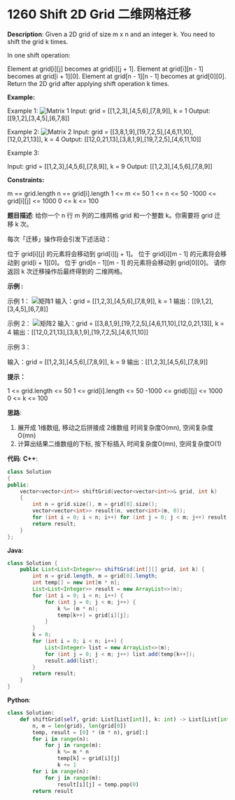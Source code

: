 # 1260 Shift 2D Grid 二维网格迁移

__Description__:
Given a 2D grid of size m x n and an integer k. You need to shift the grid k times.

In one shift operation:

Element at grid[i][j] becomes at grid[i][j + 1].
Element at grid[i][n - 1] becomes at grid[i + 1][0].
Element at grid[n - 1][n - 1] becomes at grid[0][0].
Return the 2D grid after applying shift operation k times.

__Example:__

Example 1:
![Matrix 1](https://assets.leetcode-cn.com/aliyun-lc-upload/uploads/2019/11/16/e1-1.png)
Input: grid = [[1,2,3],[4,5,6],[7,8,9]], k = 1
Output: [[9,1,2],[3,4,5],[6,7,8]]

Example 2:
![Matrix 2](https://assets.leetcode-cn.com/aliyun-lc-upload/uploads/2019/11/16/e2-1.png)
Input: grid = [[3,8,1,9],[19,7,2,5],[4,6,11,10],[12,0,21,13]], k = 4
Output: [[12,0,21,13],[3,8,1,9],[19,7,2,5],[4,6,11,10]]

Example 3:

Input: grid = [[1,2,3],[4,5,6],[7,8,9]], k = 9
Output: [[1,2,3],[4,5,6],[7,8,9]]

__Constraints:__

m == grid.length
n == grid[i].length
1 <= m <= 50
1 <= n <= 50
-1000 <= grid[i][j] <= 1000
0 <= k <= 100

__题目描述__:
给你一个 n 行 m 列的二维网格 grid 和一个整数 k。你需要将 grid 迁移 k 次。

每次「迁移」操作将会引发下述活动：

位于 grid[i][j] 的元素将会移动到 grid[i][j + 1]。
位于 grid[i][m - 1] 的元素将会移动到 grid[i + 1][0]。
位于 grid[n - 1][m - 1] 的元素将会移动到 grid[0][0]。
请你返回 k 次迁移操作后最终得到的 二维网格。

__示例 :__

示例 1：
![矩阵1](https://assets.leetcode-cn.com/aliyun-lc-upload/uploads/2019/11/16/e1-1.png)
输入：grid = [[1,2,3],[4,5,6],[7,8,9]], k = 1
输出：[[9,1,2],[3,4,5],[6,7,8]]

示例 2：
![矩阵2](https://assets.leetcode-cn.com/aliyun-lc-upload/uploads/2019/11/16/e2-1.png)
输入：grid = [[3,8,1,9],[19,7,2,5],[4,6,11,10],[12,0,21,13]], k = 4
输出：[[12,0,21,13],[3,8,1,9],[19,7,2,5],[4,6,11,10]]

示例 3：

输入：grid = [[1,2,3],[4,5,6],[7,8,9]], k = 9
输出：[[1,2,3],[4,5,6],[7,8,9]]

__提示：__

1 <= grid.length <= 50
1 <= grid[i].length <= 50
-1000 <= grid[i][j] <= 1000
0 <= k <= 100

__思路__:

1. 展开成 1维数组, 移动之后拼接成 2维数组
时间复杂度O(mn), 空间复杂度O(mn)
2. 计算出结果二维数组的下标, 按下标插入
时间复杂度O(mn), 空间复杂度O(1)

__代码__:
__C++__:

```C++
class Solution 
{
public:
    vector<vector<int>> shiftGrid(vector<vector<int>>& grid, int k) 
    {
        int n = grid.size(), m = grid[0].size();
        vector<vector<int>> result(n, vector<int>(m, 0));
        for (int i = 0; i < n; i++) for (int j = 0; j < m; j++) result[((i * m) + j + k) % (n * m) / m][((i * m) + j + k) % (n * m) % m] = grid[i][j];
        return result;
    }
};
```

__Java__:

```Java
class Solution {
    public List<List<Integer>> shiftGrid(int[][] grid, int k) {
        int n = grid.length, m = grid[0].length;
        int temp[] = new int[m * n];
        List<List<Integer>> result = new ArrayList<>(n);
        for (int i = 0; i < n; i++) {
            for (int j = 0; j < m; j++) {
                k %= (m * n);
                temp[k++] = grid[i][j];
            }
        }
        k = 0;
        for (int i = 0; i < n; i++) {
            List<Integer> list = new ArrayList<>(m);
            for (int j = 0; j < m; j++) list.add(temp[k++]);
            result.add(list);
        }
        return result;
    }
}
```

__Python__:

```Python
class Solution:
    def shiftGrid(self, grid: List[List[int]], k: int) -> List[List[int]]:
        n, m = len(grid), len(grid[0])
        temp, result = [0] * (m * n), grid[:]
        for i in range(n):
            for j in range(m):
                k %= m * n
                temp[k] = grid[i][j]
                k += 1
        for i in range(n):
            for j in range(m):
                result[i][j] = temp.pop(0)
        return result
```
